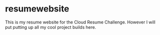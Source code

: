 # resumewebsite
This is my resume website for the Cloud Resume Challenge. However I will put putting up all my cool project builds here. 
